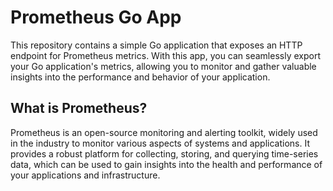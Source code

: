# Prometheus Go App
This repository contains a simple Go application that exposes an HTTP endpoint for Prometheus metrics. With this app, you can seamlessly export your Go application's metrics, allowing you to monitor and gather valuable insights into the performance and behavior of your application.

## What is Prometheus?
Prometheus is an open-source monitoring and alerting toolkit, widely used in the industry to monitor various aspects of systems and applications. It provides a robust platform for collecting, storing, and querying time-series data, which can be used to gain insights into the health and performance of your applications and infrastructure.

